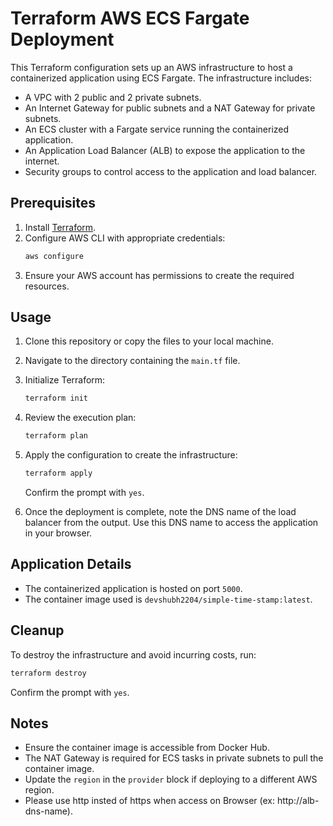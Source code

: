 # Terraform AWS ECS Fargate Deployment

This Terraform configuration sets up an AWS infrastructure to host a containerized application using ECS Fargate. The infrastructure includes:

- A VPC with 2 public and 2 private subnets.
- An Internet Gateway for public subnets and a NAT Gateway for private subnets.
- An ECS cluster with a Fargate service running the containerized application.
- An Application Load Balancer (ALB) to expose the application to the internet.
- Security groups to control access to the application and load balancer.

## Prerequisites

1. Install [Terraform](https://www.terraform.io/downloads.html).
2. Configure AWS CLI with appropriate credentials:
   ```bash
   aws configure
   ```
3. Ensure your AWS account has permissions to create the required resources.

## Usage

1. Clone this repository or copy the files to your local machine.
2. Navigate to the directory containing the `main.tf` file.
3. Initialize Terraform:
   ```bash
   terraform init
   ```
4. Review the execution plan:
   ```bash
   terraform plan
   ```
5. Apply the configuration to create the infrastructure:
   ```bash
   terraform apply
   ```
   Confirm the prompt with `yes`.

6. Once the deployment is complete, note the DNS name of the load balancer from the output. Use this DNS name to access the application in your browser.

## Application Details

- The containerized application is hosted on port `5000`.
- The container image used is `devshubh2204/simple-time-stamp:latest`.

## Cleanup

To destroy the infrastructure and avoid incurring costs, run:
```bash
terraform destroy
```
Confirm the prompt with `yes`.

## Notes

- Ensure the container image is accessible from Docker Hub.
- The NAT Gateway is required for ECS tasks in private subnets to pull the container image.
- Update the `region` in the `provider` block if deploying to a different AWS region.
- Please use http insted of https when access on Browser (ex: http://alb-dns-name).
